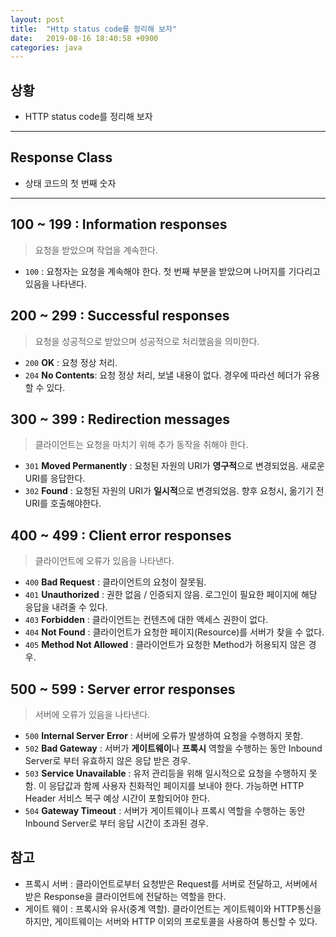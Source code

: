 ```yaml
---
layout: post
title:  "Http status code를 정리해 보자"
date:   2019-08-16 18:40:58 +0900
categories: java
---
```


## 상황

  * HTTP status code를 정리해 보자

* * *

## Response Class

   * 상태 코드의 첫 번째 숫자

* * *
   
## 100 ~ 199 : Information responses

   > 요청을 받았으며 작업을 계속한다.
   
   - `100` : 요청자는 요청을 계속해야 한다. 첫 번째 부분을 받았으며 나머지를 기다리고 있음을 나타낸다.
   
## 200 ~ 299 : Successful responses
   
   > 요청을 성공적으로 받았으며 성공적으로 처리했음을 의미한다.
   
   - `200` **OK** : 요청 정상 처리.
   - `204` **No Contents**: 요청 정상 처리, 보낼 내용이 없다. 경우에 따라선 헤더가 유용할 수 있다.

## 300 ~ 399 : Redirection messages

   > 클라이언트는 요청을 마치기 위해 추가 동작을 취해야 한다.
   
   - `301` **Moved Permanently** : 요청된 자원의 URI가 **영구적**으로 변경되었음. 새로운 URI를 응답한다.
   - `302` **Found** : 요청된 자원의 URI가 **일시적**으로 변경되었음. 향후 요청시, 옮기기 전 URI를 호출해야한다.  

## 400 ~ 499 : Client error responses
   
   > 클라이언트에 오류가 있음을 나타낸다.
   
   - `400` **Bad Request** : 클라이언트의 요청이 잘못됨.
   - `401` **Unauthorized** : 권한 없음 / 인증되지 않음. 로그인이 필요한 페이지에 해당 응답을 내려줄 수 있다.  
   - `403` **Forbidden** : 클라이언트는 컨텐츠에 대한 액세스 권한이 없다.
   - `404` **Not Found** : 클라이언트가 요청한 페이지(Resource)를 서버가 찾을 수 없다.
   - `405` **Method Not Allowed** : 클라이언트가 요청한 Method가 허용되지 않은 경우.
   
## 500 ~ 599 : Server error responses

   > 서버에 오류가 있음을 나타낸다.
    
   - `500` **Internal Server Error** : 서버에 오류가 발생하여 요청을 수행하지 못함.
   - `502` **Bad Gateway** : 서버가 **게이트웨이**나 **프록시** 역할을 수행하는 동안 Inbound Server로 부터 유효하지 않은 응답 받은 경우.
   - `503` **Service Unavailable** : 유저 관리등을 위해 일시적으로 요청을 수행하지 못함. 이 응답값과 함께 사용자 친화적인 페이지를 보내야 한다. 가능하면 HTTP Header 서비스 복구 예상 시간이 포함되어야 한다.
   - `504` **Gateway Timeout** : 서버가 게이트웨이나 프록시 역할을 수행하는 동안 Inbound Server로 부터 응답 시간이 초과된 경우. 

## 참고

   - 프록시 서버 : 클라이언트로부터 요청받은 Request를 서버로 전달하고, 서버에서 받은 Response을 클라이언트에 전달하는 역할을 한다.
   - 게이트 웨이 : 프록시와 유사(중계 역할). 클라이언트는 게이트웨이와 HTTP통신을 하지만, 게이트웨이는 서버와 HTTP 이외의 프로토콜을 사용하여 통신할 수 있다. 
                      
                     
